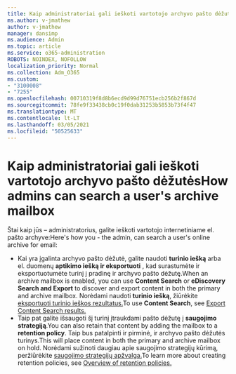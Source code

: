 ```yaml
---
title: Kaip administratoriai gali ieškoti vartotojo archyvo pašto dėžutės
ms.author: v-jmathew
author: v-jmathew
manager: dansimp
ms.audience: Admin
ms.topic: article
ms.service: o365-administration
ROBOTS: NOINDEX, NOFOLLOW
localization_priority: Normal
ms.collection: Adm_O365
ms.custom:
- "3100008"
- "7255"
ms.openlocfilehash: 00710319f8d8b6ecd9d99d76751ecb256b2f867d
ms.sourcegitcommit: 78fe9f33438cb0c19f0dab31253b5853b73f4f47
ms.translationtype: MT
ms.contentlocale: lt-LT
ms.lasthandoff: 03/05/2021
ms.locfileid: "50525633"
---
```

# <a name="how-admins-can-search-a-users-archive-mailbox"></a><span data-ttu-id="4bd12-102">Kaip administratoriai gali ieškoti vartotojo archyvo pašto dėžutės</span><span class="sxs-lookup"><span data-stu-id="4bd12-102">How admins can search a user's archive mailbox</span></span>

<span data-ttu-id="4bd12-103">Štai kaip jūs – administratorius, galite ieškoti vartotojo internetiniame el. pašto archyve:</span><span class="sxs-lookup"><span data-stu-id="4bd12-103">Here's how you - the admin, can search a user's online archive for email:</span></span>

* <span data-ttu-id="4bd12-104">Kai yra įgalinta archyvo pašto dėžutė, galite naudoti **turinio iešką** arba el. duomenų **aptikimo iešką ir eksportuoti** , kad surastumėte ir eksportuotumėte turinį į pradinę ir archyvo pašto dėžutę.</span><span class="sxs-lookup"><span data-stu-id="4bd12-104">When an archive mailbox is enabled, you can use **Content Search** or **eDiscovery Search and Export** to discover and export content in both the primary and archive mailbox.</span></span> <span data-ttu-id="4bd12-105">Norėdami naudoti **turinio iešką**, žiūrėkite [eksportuoti turinio ieškos rezultatus.](https://docs.microsoft.com/office365/securitycompliance/export-search-results)</span><span class="sxs-lookup"><span data-stu-id="4bd12-105">To use **Content Search**, see [Export Content Search results.](https://docs.microsoft.com/office365/securitycompliance/export-search-results)</span></span>
* <span data-ttu-id="4bd12-106">Taip pat galite išsaugoti šį turinį įtraukdami pašto dėžutę į **saugojimo strategiją**.</span><span class="sxs-lookup"><span data-stu-id="4bd12-106">You can also retain that content by adding the mailbox to a **retention policy**.</span></span> <span data-ttu-id="4bd12-107">Taip bus patalpinti ir pirminė, ir archyvo pašto dėžutės turinys.</span><span class="sxs-lookup"><span data-stu-id="4bd12-107">This will place content in both the primary and archive mailbox on hold.</span></span> <span data-ttu-id="4bd12-108">Norėdami sužinoti daugiau apie saugojimo strategijų kūrimą, peržiūrėkite [saugojimo strategijų apžvalga.](https://docs.microsoft.com/office365/securitycompliance/retention-policies)</span><span class="sxs-lookup"><span data-stu-id="4bd12-108">To learn more about creating retention policies, see [Overview of retention policies.](https://docs.microsoft.com/office365/securitycompliance/retention-policies)</span></span>
